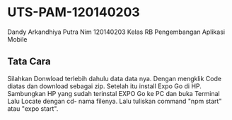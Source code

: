 # UTS-PAM-120140203
Dandy Arkandhiya Putra
Nim 120140203
Kelas RB Pengembangan Aplikasi Mobile
## Tata Cara
Silahkan Donwload terlebih dahulu data data nya. Dengan mengklik Code diatas dan download sebagai zip. Setelah itu install Expo Go di HP. Sambungkan HP yang sudah terinstal EXPO Go ke PC dan buka Terminal Lalu Locate dengan cd- nama filenya. Lalu tuliskan command "npm start" atau "expo start".
